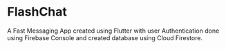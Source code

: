 # FlashChat
A Fast Messaging App created using Flutter with user Authentication done using Firebase Console and created database using Cloud Firestore.
